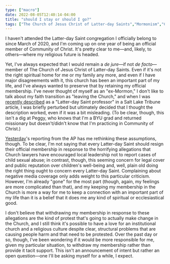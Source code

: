 ```yaml
---
type: ["macro"]
date: 2022-08-05T12:40:14-04:00
title: "should I stay or should I go?"
tags: ["The Church of Jesus Christ of Latter-day Saints","Mormonism","Community of Christ","abuse","child abuse","sexual abuse","faith transition"]
---
```


I haven't attended the Latter-day Saint congregation I officially belong to since March of 2020, and I'm coming up on one year of being an official member of Community of Christ. It's pretty clear to me—and, likely, to others—where my religious future is headed.

Yet, I've always expected that I would remain a *de jure*—if not *de facto*—member of The Church of Jesus Christ of Latter-day Saints. Even if it's not the right spiritual home for me or my family any more, and even if I have major disagreements with it, this church has been an important part of my life, and I've always wanted to preserve that by retaining my official membership. I've never thought of myself as an "ex-Mormon," I don't like to talk about my faith transition as "leaving the Church," and when I was [recently described](https://spencergreenhalgh.com/work/quoted-in-salt-lake-tribune-on-lds-missionaries-use-of-social-media/) as a "Latter-day Saint professor" in a Salt Lake Tribune article, I was briefly perturbed but ultimately decided that I thought the description worked, even if it was a bit misleading. (To be clear, though, this isn't a dig at Peggy, who knows that I'm a BYU grad and returned missionary but doesn't/didn't know that I'm practicing in Community of Christ.)

[Yesterday](https://spencergreenhalgh.com/communities/2022-08-04-this-is/)'s reporting from the AP has me rethinking these assumptions, though. To be clear, I'm not saying that every Latter-day Saint should resign their official membership in response to the horrifying allegations that Church lawyers have encouraged local leadership not to report cases of child sexual abuse; in contrast, though, this seeming concern for legal cover and public reputation over children's well-being and, well, plain old doing the right thing ought to concern every Latter-day Saint. Complaining about negative media coverage only adds weight to this particular criticism. However, I'm already "gone" for the most part (though, again, my feelings are more complicated than that), and my keeping my membership in the Church is more a way for me to keep a connection with an important part of my life than it is a belief that it does me any kind of spiritual or ecclesiastical good. 

I don't believe that withdrawing my membership in response to these allegations are the kind of protest that's going to actually make change in the Church, and I still think it's possible to have a love for an institutional church and a religious culture despite clear, structural problems that are causing people harm and that need to be protested. Over the past day or so, though, I've been wondering if it would be more responsible for me, given my particular situation, to withdraw my membership rather than provide it tacit support. This isn't an announcement of intent but rather an open question—one I'll be asking myself for a while, I expect.

